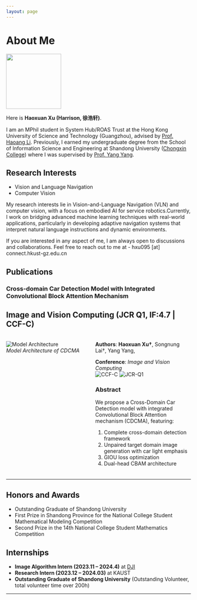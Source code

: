 ```yaml
---
layout: page
---
```


# About Me

<img src="https://HaoxuanXU1024.github.io/haoxuan.jpg" class="floatpic" style="width: 150px; height: auto;">

Here is **Haoxuan Xu (Harrison, 徐浩轩)**.<br>

I am an MPhil student in System Hub/ROAS Trust at the Hong Kong University of Science and Technology (Guangzhou), advised by [Prof. Haoang Li](https://sites.google.com/view/haoangli/homepage). Previously, I earned my undergraduate degree from the School of Information Science and Engineering at Shandong University ([Chongxin College](https://baike.baidu.com/item/%E5%B1%B1%E4%B8%9C%E5%A4%A7%E5%AD%A6%E5%B4%87%E6%96%B0%E5%AD%A6%E5%A0%82/20809738?fr=aladdin)) where I was supervised by [Prof. Yang Yang](https://faculty.sdu.edu.cn/yangyang/zh_CN/index.htm).



<!-- **<font color="#990000">I am actively seeking a PhD position for 2026 Fall admission. If you have any information, please contact me. Thank you!</font>** -->


## Research Interests

- Vision and Language Navigation
- Computer Vision

My research interests lie in ​Vision-and-Language Navigation (VLN)​ and ​computer vision, with a focus on ​embodied AI for service robotics. ​Currently, I work on bridging advanced machine learning techniques with real-world applications, particularly in developing ​adaptive navigation systems​ that interpret natural language instructions and dynamic environments.

If you are interested in any aspect of me, I am always open to discussions and collaborations. Feel free to reach out to me at - hxu095 [at] connect.hkust-gz.edu.cn

## Publications

### Cross-domain Car Detection Model with Integrated Convolutional Block Attention Mechanism

## Image and Vision Computing (JCR Q1, IF:4.7 | CCF-C)

<div style="display: flex; gap: 30px; margin: 20px 0;">
  <div style="flex: 45%">
  

![Model Architecture](https://HaoxuanXU1024.github.io/Iimages/CDCDMA.jpg)  
*Model Architecture of CDCMA*

  </div>
  <div style="flex: 55%">

**Authors**: **Haoxuan Xu†**, Songnung Lai†, Yang Yang, 

**Conference**: *Image and Vision Computing*  
![CCF-C](https://img.shields.io/badge/CCF_Rating-C-blue) 
![JCR-Q1](https://img.shields.io/badge/JCR_Q1-IF%204.7-brightgreen)  
### Abstract
We propose a Cross-Domain Car Detection model with integrated Convolutional Block Attention mechanism (CDCMA), featuring:
1. Complete cross-domain detection framework
2. Unpaired target domain image generation with car light emphasis
3. GIOU loss optimization
4. Dual-head CBAM architecture

  </div>
</div>

---


## Honors and Awards

- Outstanding Graduate of Shandong University
- First Prize in Shandong Province for the National College Student Mathematical Modeling Competition
- Second Prize in the 14th National College Student Mathematics Competition


## Internships

- **Image Algorithm Intern (2023.11 – 2024.4)** at [DJI](https://www.dji.com/cn)  
- **Research Intern (2023.12 – 2024.03)** at KAUST  
- **Outstanding Graduate of Shandong University** (Outstanding Volunteer, total volunteer time over 200h)

---
<!-- 
## News and Updates

- **June 2024**：Very excited to be selected as [KDD UC Scholar](https://kdd2024.kdd.org/undergraduate-consortium/). See you in Spain!
- **May 2024：**My bachelor thesis won the Annual Best Thesis Award (Top 1/300).
- **April 2024：**Our work *BLEGuard* has been accepted to [MobiSys 2024](https://www.sigmobile.org/mobisys/2024/) as a poster paper. See you in Japan!
- **March 2024：**Very excited to get a MPhil offer from Engineering department at Cambridge University!
- **Dec 2023：**Very excited to be selected as [AAAI UC Scholar](https://aaai.org/aaai-conference/undergraduate-consortium-program/). See you in Canada!
- **Jun 2022：**Started research programme at [Cambridge AI Group](https://www.cl.cam.ac.uk/research/ai/), advised by Prof. Pietro Liò.

<br>

<blockquote class="twitter-tweet"><p lang="en" dir="ltr">Thrilled to be an AAAI-UC Scholar at <a href="https://twitter.com/hashtag/AAAI24?src=hash&amp;ref_src=twsrc%5Etfw">#AAAI24</a>, thanks to <a href="https://twitter.com/hashtag/AAAI?src=hash&amp;ref_src=twsrc%5Etfw">#AAAI</a> &amp; <a href="https://twitter.com/hashtag/GoogleExploreCSR?src=hash&amp;ref_src=twsrc%5Etfw">#GoogleExploreCSR</a> for the sponsorship. Grateful for the knowledge gained and new friendships formed.<br><br>Wonderful trip in Vancouver. Looking forward to staying connected with all.<a href="https://twitter.com/hashtag/AAAI24?src=hash&amp;ref_src=twsrc%5Etfw">#AAAI24</a> <a href="https://twitter.com/hashtag/Vancouver?src=hash&amp;ref_src=twsrc%5Etfw">#Vancouver</a> <a href="https://twitter.com/hashtag/GoogleExploreCSR?src=hash&amp;ref_src=twsrc%5Etfw">#GoogleExploreCSR</a> <a href="https://t.co/wUQUp8XlSM">pic.twitter.com/wUQUp8XlSM</a></p>&mdash; Hanlin CAI (seeking a PhD position 2025) (@lancecai2002) <a href="https://twitter.com/lancecai2002/status/1762210025173344260?ref_src=twsrc%5Etfw">February 26, 2024</a></blockquote> <script async src="https://platform.twitter.com/widgets.js" charset="utf-8"></script>
 -->
